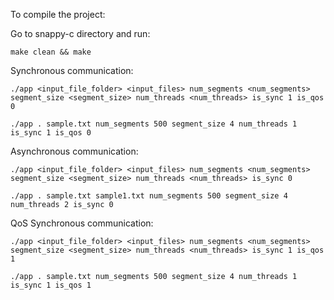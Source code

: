 To compile the project:

Go to snappy-c directory and run:
```
make clean && make 
```

Synchronous communication:
```
./app <input_file_folder> <input_files> num_segments <num_segments> segment_size <segment_size> num_threads <num_threads> is_sync 1 is_qos 0
```
```
./app . sample.txt num_segments 500 segment_size 4 num_threads 1 is_sync 1 is_qos 0
```

Asynchronous communication:
```
./app <input_file_folder> <input_files> num_segments <num_segments> segment_size <segment_size> num_threads <num_threads> is_sync 0
```
```
./app . sample.txt sample1.txt num_segments 500 segment_size 4 num_threads 2 is_sync 0
```
QoS Synchronous communication:
```
./app <input_file_folder> <input_files> num_segments <num_segments> segment_size <segment_size> num_threads <num_threads> is_sync 1 is_qos 1
```
```
./app . sample.txt num_segments 500 segment_size 4 num_threads 1 is_sync 1 is_qos 1
```
